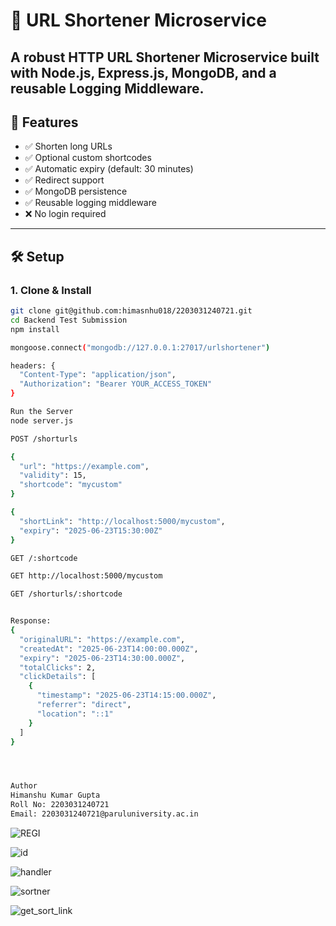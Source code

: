 # 🔗 URL Shortener Microservice

A robust HTTP URL Shortener Microservice built with **Node.js**, **Express.js**, **MongoDB**, and a reusable **Logging Middleware**.
---

## 🧩 Features

- ✅ Shorten long URLs
- ✅ Optional custom shortcodes
- ✅ Automatic expiry (default: 30 minutes)
- ✅ Redirect support
- ✅ MongoDB persistence
- ✅ Reusable logging middleware
- ❌ No login required

---


## 🛠️ Setup

### 1. Clone & Install

```bash
git clone git@github.com:himasnhu018/2203031240721.git
cd Backend Test Submission
npm install

mongoose.connect("mongodb://127.0.0.1:27017/urlshortener")

headers: {
  "Content-Type": "application/json",
  "Authorization": "Bearer YOUR_ACCESS_TOKEN"
}

Run the Server
node server.js

POST /shorturls

{
  "url": "https://example.com",
  "validity": 15,
  "shortcode": "mycustom"
}

{
  "shortLink": "http://localhost:5000/mycustom",
  "expiry": "2025-06-23T15:30:00Z"
}

GET /:shortcode

GET http://localhost:5000/mycustom

GET /shorturls/:shortcode


Response: 
{
  "originalURL": "https://example.com",
  "createdAt": "2025-06-23T14:00:00.000Z",
  "expiry": "2025-06-23T14:30:00.000Z",
  "totalClicks": 2,
  "clickDetails": [
    {
      "timestamp": "2025-06-23T14:15:00.000Z",
      "referrer": "direct",
      "location": "::1"
    }
  ]
}




Author
Himanshu Kumar Gupta
Roll No: 2203031240721
Email: 2203031240721@paruluniversity.ac.in

```
![REGI](https://github.com/user-attachments/assets/f42b002e-5f13-4726-8bc2-3a331484e097)

![id](https://github.com/user-attachments/assets/b35902dc-d1ff-49f4-9ef8-4875d4a720ae)

![handler](https://github.com/user-attachments/assets/472cceaa-1912-46ab-a5ff-c2cdf2841b61)

![sortner](https://github.com/user-attachments/assets/f0f31329-11a5-4db0-85de-5e82961f44c1)

![get_sort_link](https://github.com/user-attachments/assets/9b24e513-3138-40bf-a79e-a9b2db3d3109)






